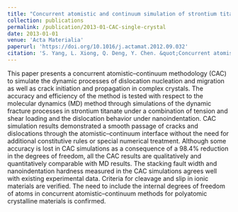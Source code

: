 ```yaml
---
title: "Concurrent atomistic and continuum simulation of strontium titanate"
collection: publications
permalink: /publication/2013-01-CAC-single-crystal
date: 2013-01-01
venue: 'Acta Materialia'
paperurl: 'https://doi.org/10.1016/j.actamat.2012.09.032'
citation: 'S. Yang, L. Xiong, Q. Deng, Y. Chen. &quot;Concurrent atomistic and continuum simulation of strontium titanate. &quot; <i>Acta Materialia</i>. 2013: 61(1), 89-102.'
---
```


This paper presents a concurrent atomistic–continuum methodology (CAC) to simulate the dynamic processes of dislocation nucleation and migration as well as crack initiation and propagation in complex crystals. The accuracy and efficiency of the method is tested with respect to the molecular dynamics (MD) method through simulations of the dynamic fracture processes in strontium titanate under a combination of tension and shear loading and the dislocation behavior under nanoindentation. CAC simulation results demonstrated a smooth passage of cracks and dislocations through the atomistic–continuum interface without the need for additional constitutive rules or special numerical treatment. Although some accuracy is lost in CAC simulations as a consequence of a 98.4% reduction in the degrees of freedom, all the CAC results are qualitatively and quantitatively comparable with MD results. The stacking fault width and nanoindentation hardness measured in the CAC simulations agrees well with existing experimental data. Criteria for cleavage and slip in ionic materials are verified. The need to include the internal degrees of freedom of atoms in concurrent atomistic–continuum methods for polyatomic crystalline materials is confirmed.
